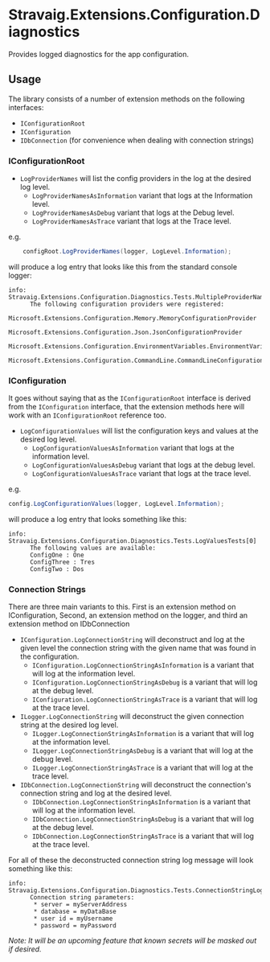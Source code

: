 # Stravaig.Extensions.Configuration.Diagnostics

Provides logged diagnostics for the app configuration.

## Usage

The library consists of a number of extension methods on the following interfaces:
- `IConfigurationRoot`
- `IConfiguration`
- `IDbConnection` (for convenience when dealing with connection strings)

### IConfigurationRoot

- `LogProviderNames` will list the config providers in the log at the desired log level.
  - `LogProviderNamesAsInformation` variant that logs at the Information level.
  - `LogProviderNamesAsDebug` variant that logs at the Debug level.
  - `LogProviderNamesAsTrace` variant that logs at the Trace level.

e.g.

```csharp
    configRoot.LogProviderNames(logger, LogLevel.Information);
```

will produce a log entry that looks like this from the standard console logger:

```
info: Stravaig.Extensions.Configuration.Diagnostics.Tests.MultipleProviderNameTests[0]
      The following configuration providers were registered:
      Microsoft.Extensions.Configuration.Memory.MemoryConfigurationProvider
      Microsoft.Extensions.Configuration.Json.JsonConfigurationProvider
      Microsoft.Extensions.Configuration.EnvironmentVariables.EnvironmentVariablesConfigurationProvider
      Microsoft.Extensions.Configuration.CommandLine.CommandLineConfigurationProvider
```

### IConfiguration

It goes without saying that as the `IConfigurationRoot` interface is derived from the `IConfiguration` interface, that the extension methods here will work with an `IConfigurationRoot` reference too.

- `LogConfigurationValues` will list the configuration keys and values at the desired log level.
  - `LogConfigurationValuesAsInformation` variant that logs at the information level.
  - `LogConfigurationValuesAsDebug` variant that logs at the debug level.
  - `LogConfigurationValuesAsTrace` variant that logs at the trace level.
      
e.g.

```csharp 
config.LogConfigurationValues(logger, LogLevel.Information);
```

will produce a log entry that looks something like this:

```
info: Stravaig.Extensions.Configuration.Diagnostics.Tests.LogValuesTests[0]
      The following values are available:
      ConfigOne : One
      ConfigThree : Tres
      ConfigTwo : Dos
```

### Connection Strings

There are three main variants to this. First is an extension method on IConfiguration, Second, an extension method on the logger, and third an extension method on IDbConnection

- `IConfiguration.LogConnectionString` will deconstruct and log at the given level the connection string with the given name that was found in the configuration.
  - `IConfiguration.LogConnectionStringAsInformation` is a variant that will log at the information level.
  - `IConfiguration.LogConnectionStringAsDebug` is a variant that will log at the debug level.
  - `IConfiguration.LogConnectionStringAsTrace` is a variant that will log at the trace level.
- `ILogger.LogConnectionString` will deconstruct the given connection string at the desired log level.
  - `ILogger.LogConnectionStringAsInformation` is a variant that will log at the information level.
  - `ILogger.LogConnectionStringAsDebug` is a variant that will log at the debug level.
  - `ILogger.LogConnectionStringAsTrace` is a variant that will log at the trace level.
- `IDbConnection.LogConnectionString` will deconstruct the connection's connection string and log at the desired level.
  - `IDbConnection.LogConnectionStringAsInformation` is a variant that will log at the information level.
  - `IDbConnection.LogConnectionStringAsDebug` is a variant that will log at the debug level.
  - `IDbConnection.LogConnectionStringAsTrace` is a variant that will log at the trace level.

For all of these the deconstructed connection string log message will look something like this:

```
info: Stravaig.Extensions.Configuration.Diagnostics.Tests.ConnectionStringLogTests[0]
      Connection string parameters:
       * server = myServerAddress
       * database = myDataBase
       * user id = myUsername
       * password = myPassword
```

*Note: It will be an upcoming feature that known secrets will be masked out if desired.*

